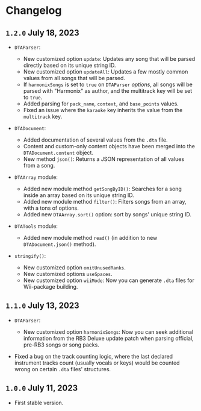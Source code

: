 # Changelog

## `1.2.0` July 18, 2023
- `DTAParser`:
    - New customized option `update`: Updates any song that will be parsed directly based on its unique string ID.
    - New customized option `updateAll`: Updates a few mostly common values from all songs that will be parsed.
    - If `harmonixSongs` is set to `true` on `DTAParser` _options_, all songs will be parsed with "Harmonix" as author, and the multitrack key will be set to `true`.
    - Added parsing for `pack_name`, `context`, and `base_points` values.
    - Fixed an issue where the `karaoke` key inherits the value from the `multitrack` key.

- `DTADocument`:
    - Added documentation of several values from the `.dta` file.
    - Content and custom-only content objects have been merged into the `DTADocument.content` object.
    - New method `json()`: Returns a JSON representation of all values from a song.

- `DTAArray` module:
    - Added new module method `getSongByID()`: Searches for a song inside an array based on its unique string ID.
    - Added new module method `filter()`: Filters songs from an array, with a tons of options.
    - Added new `DTAArray.sort()` option: sort by songs' unique string ID.

- `DTATools` module:
    - Added new module method `read()` (in addition to new `DTADocument.json()` method).

- `stringify()`:
    - New customized option `omitUnusedRanks`.
    - New customized options `useSpaces`.
    - New customized option `wiiMode`: Now you can generate `.dta` files for Wii-package building.

## `1.1.0` July 13, 2023
- `DTAParser`:
    - New customized option `harmonixSongs`: Now you can seek additional information from the RB3 Deluxe update patch when parsing official, pre-RB3 songs or song packs.

- Fixed a bug on the track counting logic, where the last declared instrument tracks count (usually vocals or keys) would be counted wrong on certain `.dta` files' structures.

## `1.0.0` July 11, 2023
- First stable version.